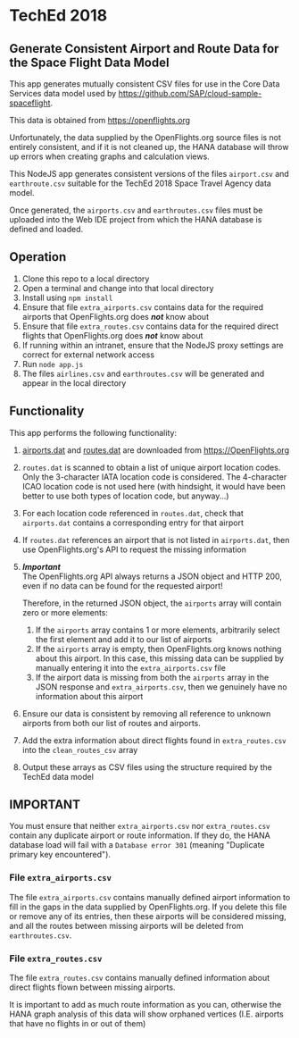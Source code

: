 # TechEd 2018

## Generate Consistent Airport and Route Data for the Space Flight Data Model

This app generates mutually consistent CSV files for use in the Core Data Services data model used by <https://github.com/SAP/cloud-sample-spaceflight>.

This data is obtained from <https://openflights.org>

Unfortunately, the data supplied by the OpenFlights.org source files is not entirely consistent, and if it is not cleaned up, the HANA database will throw up errors when creating graphs and calculation views.

This NodeJS app generates consistent versions of the files `airport.csv` and `earthroute.csv` suitable for the TechEd 2018 Space Travel Agency data model.

Once generated, the `airports.csv` and `earthroutes.csv` files must be uploaded into the Web IDE project from which the HANA database is defined and loaded.

## Operation

1. Clone this repo to a local directory
1. Open a terminal and change into that local directory
1. Install using `npm install`
1. Ensure that file `extra_airports.csv` contains data for the required airports that OpenFlights.org does ***not*** know about
1. Ensure that file `extra_routes.csv` contains data for the required direct flights that OpenFlights.org does ***not*** know about
1. If running within an intranet, ensure that the NodeJS proxy settings are correct for external network access
1. Run `node app.js`
1. The files `airlines.csv` and `earthroutes.csv` will be generated and appear in the local directory

## Functionality

This app performs the following functionality:

1. [airports.dat](https://raw.githubusercontent.com/jpatokal/openflights/master/data/airports.dat) and [routes.dat](https://raw.githubusercontent.com/jpatokal/openflights/master/data/routes.dat) are downloaded from <https://OpenFlights.org>
1. `routes.dat` is scanned to obtain a list of unique airport location codes.  
   Only the 3-character IATA location code is considered.  The 4-character ICAO location code is not used here (with hindsight, it would have been better to use both types of location code, but anyway...)
1. For each location code referenced in `routes.dat`, check that `airports.dat` contains a corresponding entry for that airport
1. If `routes.dat` references an airport that is not listed in `airports.dat`, then use OpenFlights.org's API to request the missing information
1. ***Important***  
    The OpenFlights.org API always returns a JSON object and HTTP 200, even if no data can be found for the requested airport!
    
    Therefore, in the returned JSON object, the `airports` array will contain zero or more elements:
    1. If the `airports` array contains 1 or more elements, arbitrarily select the first element and add it to our list of airports
    1. If the `airports` array is empty, then OpenFlights.org knows nothing about this airport.  In this case, this missing data can be supplied by manually entering it into the `extra_airports.csv` file
    1. If the airport data is missing from both the `airports` array in the JSON response and `extra_airports.csv`, then we genuinely have no information about this airport
1. Ensure our data is consistent by removing all reference to unknown airports from both our list of routes and airports.
1. Add the extra information about direct flights found in `extra_routes.csv` into the `clean_routes_csv` array
1. Output these arrays as CSV files using the structure required by the TechEd data model

## IMPORTANT

You must ensure that neither `extra_airports.csv` nor `extra_routes.csv` contain any duplicate airport or route information.  If they do, the HANA database load will fail with a `Database error 301` (meaning "Duplicate primary key encountered").

### File `extra_airports.csv`

The file `extra_airports.csv` contains manually defined airport information to fill in the gaps in the data supplied by OpenFlights.org.  If you delete this file or remove any of its entries, then these airports will be considered missing, and all the routes between missing airports will be deleted from `earthroutes.csv`.

### File `extra_routes.csv`

The file `extra_routes.csv` contains manually defined information about direct flights flown between missing airports.

It is important to add as much route information as you can, otherwise the HANA graph analysis of this data will show orphaned vertices (I.E. airports that have no flights in or out of them)


